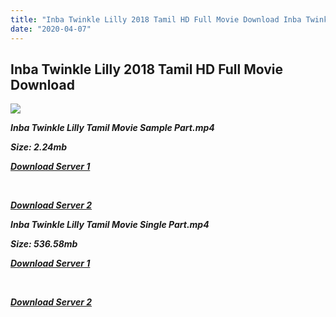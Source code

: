 ```yaml
---
title: "Inba Twinkle Lilly 2018 Tamil HD Full Movie Download Inba Twinkle Lilly Tamil HD Movie Download"
date: "2020-04-07"
---
```


## Inba Twinkle Lilly 2018 Tamil HD Full Movie Download 

![](https://images.moviebuff.com/2d0749ff-83b4-4004-b55f-2ca4bb656d21?w=1000)

**_Inba Twinkle Lilly Tamil Movie Sample Part.mp4_**

**_Size: 2.24mb_**

**_[Download Server 1](http://b8.wetransfer.vip/files/Tamil{dd491190c7c44e72d5bc6265d8d28d52dc406d5dbea1734fee0f652b09d71bf7}20Movies/Tamil{dd491190c7c44e72d5bc6265d8d28d52dc406d5dbea1734fee0f652b09d71bf7}202018{dd491190c7c44e72d5bc6265d8d28d52dc406d5dbea1734fee0f652b09d71bf7}20Movies/Inba{dd491190c7c44e72d5bc6265d8d28d52dc406d5dbea1734fee0f652b09d71bf7}20Twinkle{dd491190c7c44e72d5bc6265d8d28d52dc406d5dbea1734fee0f652b09d71bf7}20Lilly{dd491190c7c44e72d5bc6265d8d28d52dc406d5dbea1734fee0f652b09d71bf7}20(2018)/Inba{dd491190c7c44e72d5bc6265d8d28d52dc406d5dbea1734fee0f652b09d71bf7}20Twinkle{dd491190c7c44e72d5bc6265d8d28d52dc406d5dbea1734fee0f652b09d71bf7}20Lilly{dd491190c7c44e72d5bc6265d8d28d52dc406d5dbea1734fee0f652b09d71bf7}20(2018){dd491190c7c44e72d5bc6265d8d28d52dc406d5dbea1734fee0f652b09d71bf7}20Proper{dd491190c7c44e72d5bc6265d8d28d52dc406d5dbea1734fee0f652b09d71bf7}20HDRip/Inba{dd491190c7c44e72d5bc6265d8d28d52dc406d5dbea1734fee0f652b09d71bf7}20Twinkle{dd491190c7c44e72d5bc6265d8d28d52dc406d5dbea1734fee0f652b09d71bf7}20Lilly{dd491190c7c44e72d5bc6265d8d28d52dc406d5dbea1734fee0f652b09d71bf7}20(2018){dd491190c7c44e72d5bc6265d8d28d52dc406d5dbea1734fee0f652b09d71bf7}20Sample{dd491190c7c44e72d5bc6265d8d28d52dc406d5dbea1734fee0f652b09d71bf7}20(640x360).mp4)_**

**_[  
](http://b8.wetransfer.vip/files/Tamil{dd491190c7c44e72d5bc6265d8d28d52dc406d5dbea1734fee0f652b09d71bf7}20Movies/Tamil{dd491190c7c44e72d5bc6265d8d28d52dc406d5dbea1734fee0f652b09d71bf7}202018{dd491190c7c44e72d5bc6265d8d28d52dc406d5dbea1734fee0f652b09d71bf7}20Movies/Inba{dd491190c7c44e72d5bc6265d8d28d52dc406d5dbea1734fee0f652b09d71bf7}20Twinkle{dd491190c7c44e72d5bc6265d8d28d52dc406d5dbea1734fee0f652b09d71bf7}20Lilly{dd491190c7c44e72d5bc6265d8d28d52dc406d5dbea1734fee0f652b09d71bf7}20(2018)/Inba{dd491190c7c44e72d5bc6265d8d28d52dc406d5dbea1734fee0f652b09d71bf7}20Twinkle{dd491190c7c44e72d5bc6265d8d28d52dc406d5dbea1734fee0f652b09d71bf7}20Lilly{dd491190c7c44e72d5bc6265d8d28d52dc406d5dbea1734fee0f652b09d71bf7}20(2018){dd491190c7c44e72d5bc6265d8d28d52dc406d5dbea1734fee0f652b09d71bf7}20Proper{dd491190c7c44e72d5bc6265d8d28d52dc406d5dbea1734fee0f652b09d71bf7}20HDRip/Inba{dd491190c7c44e72d5bc6265d8d28d52dc406d5dbea1734fee0f652b09d71bf7}20Twinkle{dd491190c7c44e72d5bc6265d8d28d52dc406d5dbea1734fee0f652b09d71bf7}20Lilly{dd491190c7c44e72d5bc6265d8d28d52dc406d5dbea1734fee0f652b09d71bf7}20(2018){dd491190c7c44e72d5bc6265d8d28d52dc406d5dbea1734fee0f652b09d71bf7}20Sample{dd491190c7c44e72d5bc6265d8d28d52dc406d5dbea1734fee0f652b09d71bf7}20(640x360).mp4)_**

**_[Download Server 2](http://b8.wetransfer.vip/files/Tamil{dd491190c7c44e72d5bc6265d8d28d52dc406d5dbea1734fee0f652b09d71bf7}20Movies/Tamil{dd491190c7c44e72d5bc6265d8d28d52dc406d5dbea1734fee0f652b09d71bf7}202018{dd491190c7c44e72d5bc6265d8d28d52dc406d5dbea1734fee0f652b09d71bf7}20Movies/Inba{dd491190c7c44e72d5bc6265d8d28d52dc406d5dbea1734fee0f652b09d71bf7}20Twinkle{dd491190c7c44e72d5bc6265d8d28d52dc406d5dbea1734fee0f652b09d71bf7}20Lilly{dd491190c7c44e72d5bc6265d8d28d52dc406d5dbea1734fee0f652b09d71bf7}20(2018)/Inba{dd491190c7c44e72d5bc6265d8d28d52dc406d5dbea1734fee0f652b09d71bf7}20Twinkle{dd491190c7c44e72d5bc6265d8d28d52dc406d5dbea1734fee0f652b09d71bf7}20Lilly{dd491190c7c44e72d5bc6265d8d28d52dc406d5dbea1734fee0f652b09d71bf7}20(2018){dd491190c7c44e72d5bc6265d8d28d52dc406d5dbea1734fee0f652b09d71bf7}20Proper{dd491190c7c44e72d5bc6265d8d28d52dc406d5dbea1734fee0f652b09d71bf7}20HDRip/Inba{dd491190c7c44e72d5bc6265d8d28d52dc406d5dbea1734fee0f652b09d71bf7}20Twinkle{dd491190c7c44e72d5bc6265d8d28d52dc406d5dbea1734fee0f652b09d71bf7}20Lilly{dd491190c7c44e72d5bc6265d8d28d52dc406d5dbea1734fee0f652b09d71bf7}20(2018){dd491190c7c44e72d5bc6265d8d28d52dc406d5dbea1734fee0f652b09d71bf7}20Sample{dd491190c7c44e72d5bc6265d8d28d52dc406d5dbea1734fee0f652b09d71bf7}20(640x360).mp4)_**

**_Inba Twinkle Lilly Tamil Movie Single Part.mp4_**

**_Size: 536.58mb_**

**_[Download Server 1](http://b8.wetransfer.vip/files/Tamil{dd491190c7c44e72d5bc6265d8d28d52dc406d5dbea1734fee0f652b09d71bf7}20Movies/Tamil{dd491190c7c44e72d5bc6265d8d28d52dc406d5dbea1734fee0f652b09d71bf7}202018{dd491190c7c44e72d5bc6265d8d28d52dc406d5dbea1734fee0f652b09d71bf7}20Movies/Inba{dd491190c7c44e72d5bc6265d8d28d52dc406d5dbea1734fee0f652b09d71bf7}20Twinkle{dd491190c7c44e72d5bc6265d8d28d52dc406d5dbea1734fee0f652b09d71bf7}20Lilly{dd491190c7c44e72d5bc6265d8d28d52dc406d5dbea1734fee0f652b09d71bf7}20(2018)/Inba{dd491190c7c44e72d5bc6265d8d28d52dc406d5dbea1734fee0f652b09d71bf7}20Twinkle{dd491190c7c44e72d5bc6265d8d28d52dc406d5dbea1734fee0f652b09d71bf7}20Lilly{dd491190c7c44e72d5bc6265d8d28d52dc406d5dbea1734fee0f652b09d71bf7}20(2018){dd491190c7c44e72d5bc6265d8d28d52dc406d5dbea1734fee0f652b09d71bf7}20Proper{dd491190c7c44e72d5bc6265d8d28d52dc406d5dbea1734fee0f652b09d71bf7}20HDRip/Inba{dd491190c7c44e72d5bc6265d8d28d52dc406d5dbea1734fee0f652b09d71bf7}20Twinkle{dd491190c7c44e72d5bc6265d8d28d52dc406d5dbea1734fee0f652b09d71bf7}20Lilly{dd491190c7c44e72d5bc6265d8d28d52dc406d5dbea1734fee0f652b09d71bf7}20(2018){dd491190c7c44e72d5bc6265d8d28d52dc406d5dbea1734fee0f652b09d71bf7}20Single{dd491190c7c44e72d5bc6265d8d28d52dc406d5dbea1734fee0f652b09d71bf7}20Part{dd491190c7c44e72d5bc6265d8d28d52dc406d5dbea1734fee0f652b09d71bf7}20(640x360).mp4)_**

**_[  
](http://b8.wetransfer.vip/files/Tamil{dd491190c7c44e72d5bc6265d8d28d52dc406d5dbea1734fee0f652b09d71bf7}20Movies/Tamil{dd491190c7c44e72d5bc6265d8d28d52dc406d5dbea1734fee0f652b09d71bf7}202018{dd491190c7c44e72d5bc6265d8d28d52dc406d5dbea1734fee0f652b09d71bf7}20Movies/Inba{dd491190c7c44e72d5bc6265d8d28d52dc406d5dbea1734fee0f652b09d71bf7}20Twinkle{dd491190c7c44e72d5bc6265d8d28d52dc406d5dbea1734fee0f652b09d71bf7}20Lilly{dd491190c7c44e72d5bc6265d8d28d52dc406d5dbea1734fee0f652b09d71bf7}20(2018)/Inba{dd491190c7c44e72d5bc6265d8d28d52dc406d5dbea1734fee0f652b09d71bf7}20Twinkle{dd491190c7c44e72d5bc6265d8d28d52dc406d5dbea1734fee0f652b09d71bf7}20Lilly{dd491190c7c44e72d5bc6265d8d28d52dc406d5dbea1734fee0f652b09d71bf7}20(2018){dd491190c7c44e72d5bc6265d8d28d52dc406d5dbea1734fee0f652b09d71bf7}20Proper{dd491190c7c44e72d5bc6265d8d28d52dc406d5dbea1734fee0f652b09d71bf7}20HDRip/Inba{dd491190c7c44e72d5bc6265d8d28d52dc406d5dbea1734fee0f652b09d71bf7}20Twinkle{dd491190c7c44e72d5bc6265d8d28d52dc406d5dbea1734fee0f652b09d71bf7}20Lilly{dd491190c7c44e72d5bc6265d8d28d52dc406d5dbea1734fee0f652b09d71bf7}20(2018){dd491190c7c44e72d5bc6265d8d28d52dc406d5dbea1734fee0f652b09d71bf7}20Single{dd491190c7c44e72d5bc6265d8d28d52dc406d5dbea1734fee0f652b09d71bf7}20Part{dd491190c7c44e72d5bc6265d8d28d52dc406d5dbea1734fee0f652b09d71bf7}20(640x360).mp4)_**

**_[Download Server 2](http://b8.wetransfer.vip/files/Tamil{dd491190c7c44e72d5bc6265d8d28d52dc406d5dbea1734fee0f652b09d71bf7}20Movies/Tamil{dd491190c7c44e72d5bc6265d8d28d52dc406d5dbea1734fee0f652b09d71bf7}202018{dd491190c7c44e72d5bc6265d8d28d52dc406d5dbea1734fee0f652b09d71bf7}20Movies/Inba{dd491190c7c44e72d5bc6265d8d28d52dc406d5dbea1734fee0f652b09d71bf7}20Twinkle{dd491190c7c44e72d5bc6265d8d28d52dc406d5dbea1734fee0f652b09d71bf7}20Lilly{dd491190c7c44e72d5bc6265d8d28d52dc406d5dbea1734fee0f652b09d71bf7}20(2018)/Inba{dd491190c7c44e72d5bc6265d8d28d52dc406d5dbea1734fee0f652b09d71bf7}20Twinkle{dd491190c7c44e72d5bc6265d8d28d52dc406d5dbea1734fee0f652b09d71bf7}20Lilly{dd491190c7c44e72d5bc6265d8d28d52dc406d5dbea1734fee0f652b09d71bf7}20(2018){dd491190c7c44e72d5bc6265d8d28d52dc406d5dbea1734fee0f652b09d71bf7}20Proper{dd491190c7c44e72d5bc6265d8d28d52dc406d5dbea1734fee0f652b09d71bf7}20HDRip/Inba{dd491190c7c44e72d5bc6265d8d28d52dc406d5dbea1734fee0f652b09d71bf7}20Twinkle{dd491190c7c44e72d5bc6265d8d28d52dc406d5dbea1734fee0f652b09d71bf7}20Lilly{dd491190c7c44e72d5bc6265d8d28d52dc406d5dbea1734fee0f652b09d71bf7}20(2018){dd491190c7c44e72d5bc6265d8d28d52dc406d5dbea1734fee0f652b09d71bf7}20Single{dd491190c7c44e72d5bc6265d8d28d52dc406d5dbea1734fee0f652b09d71bf7}20Part{dd491190c7c44e72d5bc6265d8d28d52dc406d5dbea1734fee0f652b09d71bf7}20(640x360).mp4)_**
